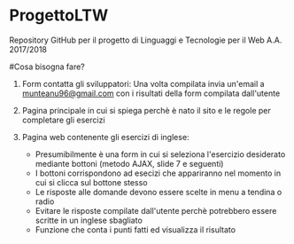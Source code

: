 # ProgettoLTW
Repository GitHub per il progetto di Linguaggi e Tecnologie per il Web A.A. 2017/2018


#Cosa bisogna fare?

1. Form contatta gli sviluppatori:
    Una volta compilata invia un'email a munteanu96@gmail.com con i risultati della form compilata dall'utente

2. Pagina principale in cui si spiega perchè è nato il sito e le regole per completare gli esercizi

3. Pagina web contenente gli esercizi di inglese:
    - Presumibilmente è una form in cui si seleziona l'esercizio desiderato mediante bottoni (metodo AJAX, slide 7 e seguenti)
    - I bottoni corrispondono ad esecizi che appariranno nel momento in cui si clicca sul bottone stesso
    - Le risposte alle domande devono essere scelte in menu a tendina o radio
    - Evitare le risposte compilate dall'utente perchè potrebbero essere scritte in un inglese sbagliato
    - Funzione che conta i punti fatti ed visualizza il risultato
